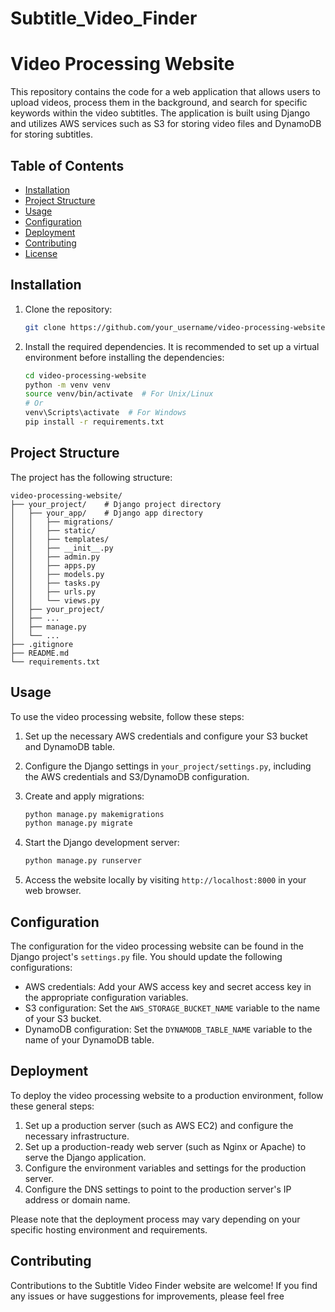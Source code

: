 # Subtitle_Video_Finder

# Video Processing Website

This repository contains the code for a web application that allows users to upload videos, process them in the background, and search for specific keywords within the video subtitles. The application is built using Django and utilizes AWS services such as S3 for storing video files and DynamoDB for storing subtitles.

## Table of Contents
- [Installation](#installation)
- [Project Structure](#project-structure)
- [Usage](#usage)
- [Configuration](#configuration)
- [Deployment](#deployment)
- [Contributing](#contributing)
- [License](#license)

## Installation

1. Clone the repository:

   ```bash
   git clone https://github.com/your_username/video-processing-website.git
   ```

2. Install the required dependencies. It is recommended to set up a virtual environment before installing the dependencies:

   ```bash
   cd video-processing-website
   python -m venv venv
   source venv/bin/activate  # For Unix/Linux
   # Or
   venv\Scripts\activate  # For Windows
   pip install -r requirements.txt
   ```

## Project Structure

The project has the following structure:

```plaintext
video-processing-website/
├── your_project/    # Django project directory
│   ├── your_app/    # Django app directory
│   │   ├── migrations/
│   │   ├── static/
│   │   ├── templates/
│   │   ├── __init__.py
│   │   ├── admin.py
│   │   ├── apps.py
│   │   ├── models.py
│   │   ├── tasks.py
│   │   ├── urls.py
│   │   └── views.py
│   ├── your_project/
│   ├── ...
│   ├── manage.py
│   └── ...
├── .gitignore
├── README.md
└── requirements.txt
```

## Usage

To use the video processing website, follow these steps:

1. Set up the necessary AWS credentials and configure your S3 bucket and DynamoDB table.
2. Configure the Django settings in `your_project/settings.py`, including the AWS credentials and S3/DynamoDB configuration.
3. Create and apply migrations:

   ```bash
   python manage.py makemigrations
   python manage.py migrate
   ```

4. Start the Django development server:

   ```bash
   python manage.py runserver
   ```

5. Access the website locally by visiting `http://localhost:8000` in your web browser.

## Configuration

The configuration for the video processing website can be found in the Django project's `settings.py` file. You should update the following configurations:

- AWS credentials: Add your AWS access key and secret access key in the appropriate configuration variables.
- S3 configuration: Set the `AWS_STORAGE_BUCKET_NAME` variable to the name of your S3 bucket.
- DynamoDB configuration: Set the `DYNAMODB_TABLE_NAME` variable to the name of your DynamoDB table.

## Deployment

To deploy the video processing website to a production environment, follow these general steps:

1. Set up a production server (such as AWS EC2) and configure the necessary infrastructure.
2. Set up a production-ready web server (such as Nginx or Apache) to serve the Django application.
3. Configure the environment variables and settings for the production server.
4. Configure the DNS settings to point to the production server's IP address or domain name.

Please note that the deployment process may vary depending on your specific hosting environment and requirements.

## Contributing

Contributions to the Subtitle Video Finder website are welcome! If you find any issues or have suggestions for improvements, please feel free
